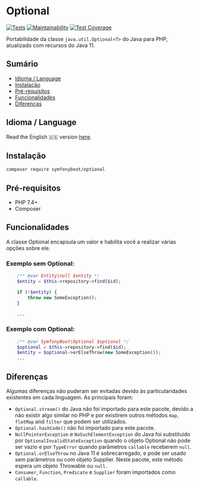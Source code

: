 # Optional

[![Tests](https://github.com/symfonyboot/optional/actions/workflows/tests.yml/badge.svg)](https://github.com/symfonyboot/optional/actions/workflows/tests.yml)
[![Maintainability](https://api.codeclimate.com/v1/badges/efa216c89149828022a7/maintainability)](https://codeclimate.com/github/symfonyboot/optional/maintainability)
[![Test Coverage](https://api.codeclimate.com/v1/badges/efa216c89149828022a7/test_coverage)](https://codeclimate.com/github/symfonyboot/optional/test_coverage)

Portabilidade da classe `java.util.Optional<T>` do Java para PHP, atualizado com recursos do Java 11.

## Sumário
- [Idioma / Language](#idioma--language)
- [Instalação](#instalao)
- [Pré-requisitos](#pr-requisitos)
- [Funcionalidades](#funcionalidades)
- [Diferenças](#diferenas)

## Idioma / Language

Read the English :us: version [here](README.md).

## Instalação

```sh
composer require symfonyboot/optional
```

## Pré-requisitos

- PHP 7.4+
- Composer

## Funcionalidades

A classe Optional encapsula um valor e habilita você a realizar várias opções sobre ele. 

### Exemplo sem Optional:

```php
    /** @var Entity|null $entity */
    $entity = $this->repository->find($id);

    if (!$entity) {
        throw new SomeException();
    }

    ...
```

### Exemplo com Optional:

```php
    /** @var SymfonyBoot\Optional $optional */
    $optional = $this->repository->find($id);
    $entity = $optional->orElseThrow(new SomeException());
    ...
```

## Diferenças

Algumas diferenças não puderam ser evitadas devido às particularidades existentes em cada linguagem. As principais foram:

* `Optional.stream()` do Java não foi importado para este pacote, devido a não existir algo similar no PHP e por existirem
outros métodos `map`, `flatMap` and `filter` que podem ser utilizados.
* `Optional.hashCode()` não foi importado para este pacote.
* `NullPointerException` e `NoSuchElementException` do Java foi substituído por `OptionalInvalidStateException` 
quando o objeto Optional não pode ser vazio e por `TypeError` quando parâmetros `callable` receberem `null`. 
* `Optional.orElseThrow` no Java 11 é sobrecarregado, e pode ser usado sem parâmetros ou com objeto Supplier.
Neste pacote, este método espera um objeto Throwable ou `null`. 
* `Consumer`, `Function`, `Predicate` e `Supplier` foram importados como `callable`.
